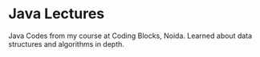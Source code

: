# Java Lectures

Java Codes from my course at Coding Blocks, Noida.
Learned about data structures and algorithms in depth.
